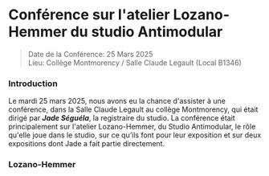 # Conférence sur l'atelier Lozano-Hemmer du studio Antimodular

> Date de la Conférence: 25 Mars 2025 <br>
> Lieu: Collège Montmorency / Salle Claude Legault (Local B1346)<br>


### Introduction <br>
Le mardi 25 mars 2025, nous avons eu la chance d'assister à une conférence, dans la Salle Claude Legault au collège Montmorency, qui était dirigé par ***Jade Séguéla***, la registraire du studio. La conférence était principalement sur l'atelier Lozano-Hemmer, du Studio Antimodular, le rôle qu'elle joue dans le studio, sur ce qu’ils font pour leur exposition et sur deux expositions dont Jade a fait partie directement. <br>

### Lozano-Hemmer

